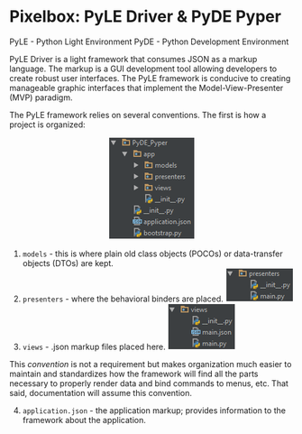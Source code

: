 # Pixelbox: PyLE Driver & PyDE Pyper

PyLE - Python Light Environment
PyDE - Python Development Environment

PyLE Driver is a light framework that consumes JSON as a markup language. The markup is a GUI development tool allowing
developers to create robust user interfaces. The PyLE framework is conducive to creating manageable graphic interfaces
that implement the Model-View-Presenter (MVP) paradigm.

The PyLE framework relies on several conventions. The first is how a project is organized:
<p align="center">
  <img src="https://github.com/badkraft/razorware.pixelbox/blob/master/repo_images/conv_proj_org.png"
       alt="PyLE project organization by convention"
       title="Convention 1: Project Organization"/>
</p>

1. `models` - this is where plain old class objects (POCOs) or data-transfer objects (DTOs) are kept.
2. `presenters` - where the behavioral binders are placed.
![PyLE presenter content naming by convention][conv_1b]  
3. `views` - .json markup files placed here.
![PyLE view content naming by convention][conv_1c]  

This *convention* is not a requirement but makes organization much easier to maintain and standardizes how the framework
will find all the parts necessary to properly render data and bind commands to menus, etc. That said, documentation will
assume this convention.

4. `application.json` - the application markup; provides information to the framework about the application.


[conv_1b]: https://github.com/badkraft/razorware.pixelbox/blob/master/repo_images/content_presenters.png "Convention 1b: Presenter Naming Convention"
[conv_1c]: https://github.com/badkraft/razorware.pixelbox/blob/master/repo_images/content_views.png "Convention 1c: View Naming Convention"